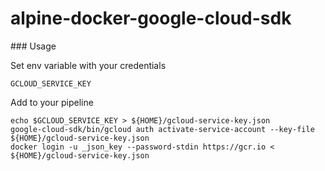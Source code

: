 # alpine-docker-google-cloud-sdk

### Usage

Set env variable with your credentials

    GCLOUD_SERVICE_KEY

Add to your pipeline

    echo $GCLOUD_SERVICE_KEY > ${HOME}/gcloud-service-key.json
    google-cloud-sdk/bin/gcloud auth activate-service-account --key-file ${HOME}/gcloud-service-key.json
    docker login -u _json_key --password-stdin https://gcr.io < ${HOME}/gcloud-service-key.json
